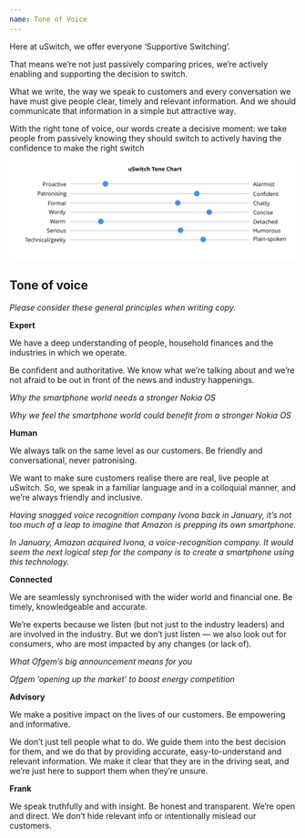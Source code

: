 ```yaml
---
name: Tone of Voice 
---
```


Here at uSwitch, we offer everyone ‘Supportive Switching’.

That means we’re not just passively comparing prices, we’re actively enabling and supporting the decision to switch.

What we write, the way we speak to customers and every conversation we have must give people clear, timely and relevant information. And we should communicate that information in a simple but attractive way.

With the right tone of voice, our words create a decisive moment: we take people from passively knowing they should switch to actively having the confidence to make the right switch

<img alt="image" class="us-img--full trailered" src="/images/tone.png">

## Tone of voice

*Please consider these general principles when writing copy.* 

**Expert** 

We have a deep understanding of people, household finances and the industries in which we operate. 

Be confident and authoritative. We know what we’re talking about and we’re not afraid to be out in front of the news and industry happenings. 

<span class="us-icon--tick us-icon us-icon--small us-icon--custom us-icon--before us-icon--notext"></span><i> Why the smartphone world needs a stronger Nokia OS</i>

<span class="us-icon--cross us-icon us-icon--small us-icon--custom us-icon--before us-icon--notext"></span><i> Why we feel the smartphone world could benefit from a stronger Nokia OS</i>

**Human** 

We always talk on the same level as our customers. Be friendly and conversational, never patronising.

We want to make sure customers realise there are real, live people at uSwitch. So, we speak in a familiar language and in a colloquial manner, and we’re always friendly and inclusive. 

<span class="us-icon--tick us-icon us-icon--small us-icon--custom us-icon--before us-icon--notext"></span><i> Having snagged voice recognition company Ivona back in January, it’s not too much of a leap to imagine that Amazon is prepping its own smartphone.</i>

<span class="us-icon--cross us-icon us-icon--small us-icon--custom us-icon--before us-icon--notext"></span><i> In January, Amazon acquired Ivona, a voice-recognition company. It would seem the next logical step for the company is to create a smartphone using this technology.</i>

**Connected** 

We are seamlessly synchronised with the wider world and financial one. Be timely, knowledgeable and accurate.

We’re experts because we listen (but not just to the industry leaders) and are involved in the industry. But we don’t just listen — we also look out for consumers, who are most impacted by any changes (or lack of).

<span class="us-icon--tick us-icon us-icon--small us-icon--custom us-icon--before us-icon--notext"></span><i> What Ofgem’s big announcement means for you</i>

<span class="us-icon--cross us-icon us-icon--small us-icon--custom us-icon--before us-icon--notext"></span><i> Ofgem ‘opening up the market’ to boost energy competition</i>

**Advisory** 

We make a positive impact on the lives of our customers. Be empowering and informative.

We don’t just tell people what to do. We guide them into the best decision for them, and we do that by providing accurate, easy-to-understand and relevant information. We make it clear that they are in the driving seat, and we’re just here to support them when they’re unsure. 

**Frank** 

We speak truthfully and with insight. Be honest and transparent. We’re open and direct. We don’t hide relevant info or intentionally mislead our customers.